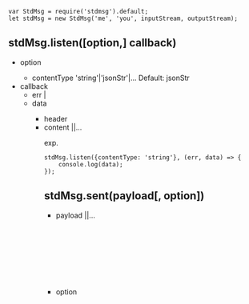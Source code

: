 ```
var StdMsg = require('stdmsg').default;
let stdMsg = new StdMsg('me', 'you', inputStream, outputStream);
```
stdMsg.listen([option,] callback)
---

- option <Object>
  - contentType <string> 'string'|'jsonStr'|... Default: jsonStr
- callback
  - err <Error>|<undefined>
  - data <Object>
    - header <Object>
    - content <Object>|<string>|...

exp.
```
stdMsg.listen({contentType: 'string'}, (err, data) => {
    console.log(data);
});
```
stdMsg.sent(payload[, option])
---

- payload <Object>|<string>|...
- option <Object>
    contentType <string> 'string'|'jsonStr'|... Default: jsonStr

exp.
```
stdMsg.sent({a: 1}, {contentType: 'string'});
```